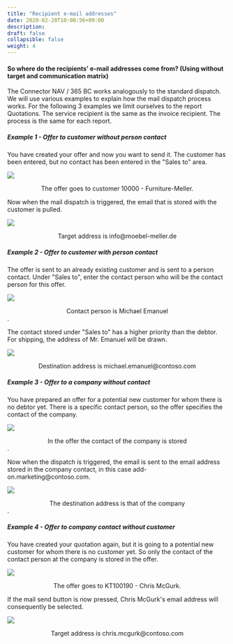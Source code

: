 ```yaml
---
title: "Recipient e-mail addresses"
date: 2020-02-28T10:08:56+09:00
description: 
draft: false
collapsible: false
weight: 4
---
```


#### So where do the recipients' e-mail addresses come from? (Using without target and communication matrix)

The Connector NAV / 365 BC works analogously to the standard dispatch. We will use various examples to explain how the mail dispatch process works. For the following 3 examples we limit ourselves to the report Quotations. The service recipient is the same as the invoice recipient. The process is the same for each report.

##### Example 1 - Offer to customer without person contact

You have created your offer and now you want to send it. The customer has been entered, but no contact has been entered in the "Sales to" area.

![](/images/connectornav/matrix/adressen1.png)<center>The offer goes to customer 10000 - Furniture-Meller.</center>


Now when the mail dispatch is triggered, the email that is stored with the customer is pulled.

![](/images/connectornav/matrix/adressen2.png)<center>Target address is info\@moebel-meller.de</center>


##### Example 2 - Offer to customer with person contact

The offer is sent to an already existing customer and is sent to a person contact. Under "Sales to", enter the contact person who will be the contact person for this offer.

![](/images/connectornav/matrix/adressen3.png)<center>Contact person is Michael Emanuel</center>.

The contact stored under "Sales to" has a higher priority than the debtor. For shipping, the address of Mr. Emanuel will be drawn.

![](/images/connectornav/matrix/adressen4.png)<center>Destination address is michael.emanuel\@contoso.com</center>


##### Example 3 - Offer to a company without contact

You have prepared an offer for a potential new customer for whom there is no debtor yet. There is a specific contact person, so the offer specifies the contact of the company.

![](/images/connectornav/matrix/adressen5.png)<center>In the offer the contact of the company is stored</center>.


Now when the dispatch is triggered, the email is sent to the email address stored in the company contact, in this case add-on.marketing\@contoso.com.

![](/images/connectornav/matrix/adressen6.png)<center>The destination address is that of the company</center>.

##### Example 4 - Offer to company contact without customer

You have created your quotation again, but it is going to a potential new customer for whom there is no customer yet. So only the contact of the contact person at the company is stored in the offer.

![](/images/connectornav/matrix/adressen7.png)<center>The offer goes to KT100190 - Chris McGurk.</center>


If the mail send button is now pressed, Chris McGurk's email address will consequently be selected.

![](/images/connectornav/matrix/adressen8.png)<center>Target address is chris.mcgurk\@contoso.com</center>

